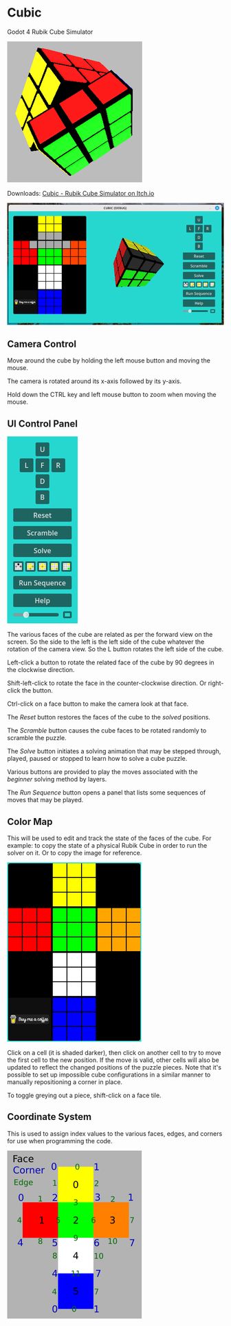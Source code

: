 # Cubic
Godot 4 Rubik Cube Simulator

![Cube](media/cube1.png)

Downloads: [Cubic - Rubik Cube Simulator on Itch.io](https://andrew-wilkes.itch.io/cubic)

![Latest](media/screenshot.png)

## Camera Control

Move around the cube by holding the left mouse button and moving the mouse.

The camera is rotated around its x-axis followed by its y-axis.

Hold down the CTRL key and left mouse button to zoom when moving the mouse.

## UI Control Panel

![Control Panel](media/control-panel.png)

The various faces of the cube are related as per the forward view on the screen. So the side to the left is the left side of the cube whatever the rotation of the camera view. So the L button rotates the left side of the cube.

Left-click a button to rotate the related face of the cube by 90 degrees in the clockwise direction.

Shift-left-click to rotate the face in the counter-clockwise direction. Or right-click the button.

Ctrl-click on a face button to make the camera look at that face.

The *Reset* button restores the faces of the cube to the *solved* positions.

The *Scramble* button causes the cube faces to be rotated randomly to scramble the puzzle.

The *Solve* button initiates a solving animation that may be stepped through, played, paused or stopped to learn how to solve a cube puzzle.

Various buttons are provided to play the moves associated with the *beginner* solving method by layers.

The *Run Sequence* button opens a panel that lists some sequences of moves that may be played.

## Color Map

This will be used to edit and track the state of the faces of the cube. For example: to copy the state of a physical Rubik Cube in order to run the solver on it. Or to copy the image for reference.

![Color Map](media/color-map.png)

Click on a cell (it is shaded darker), then click on another cell to try to move the first cell to the new position. If the move is valid, other cells will also be updated to reflect the changed positions of the puzzle pieces. Note that it's possible to set up impossible cube configurations in a similar manner to manually repositioning a corner in place.

To toggle greying out a piece, shift-click on a face tile.

## Coordinate System

This is used to assign index values to the various faces, edges, and corners for use when programming the code.

![coordinates](media/coordinates.png)
